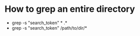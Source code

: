 # How to grep an entire directory

- grep -s "search_token" * .*
- grep -s "search_token" /path/to/dir/*